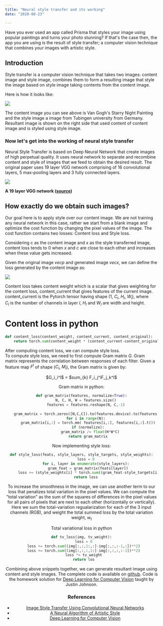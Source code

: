 ```yaml
---
title: "Neural style transfer and its working"
date: "2020-08-23"

---
```

Have you ever used an app called Prisma that styles your image using popular paintings and turns your photo stunning? If that's the case then, the app you are using is the result of style transfer; a computer vision technique that combines your images with artistic style.

## **Introduction**

Style transfer is a computer vision technique that takes two images: content image and style image, combines them to form a resulting image that style the image based on style image taking contents from the content image.

Here is how it looks like:

![](https://prabinnepal.com/wp-content/uploads/2020/09/style-transfer.png)

The content image you can see above is Van Gogh's Starry Night Painting and the style image a image from Tubingen university from Germany. Resultant image is shown on the right side that used content of content image and is styled using style image.

### Now let's get into the working of neural style transfer

Neural Style Transfer is based on Deep Neural Network that create images of high perpetual quality. It uses neural network to separate and recombine content and style of images that we feed to obtain the desired result. The original paper uses 19 layer VGG network comprising of 16 convolutional layers, 5 max-pooling layers and 3 fully connected layers. 

![](https://prabinnepal.com/wp-content/uploads/2020/08/llustration-of-the-network-architecture-of-VGG-19-model-conv-means-convolution-FC-means.jpg)

**A 19 layer VGG network ([source](http://researchgate.net/figure/llustration-of-the-network-architecture-of-VGG-19-model-conv-means-convolution-FC-means_fig2_325137356))**

## How exactly do we obtain such images?

Our goal here is to apply style over our content image. We are not training any neural network in this case, rather we start from a blank image and optimize the cost function by changing the pixel values of the image. The cost function contains two losses: Content loss and Style loss.

 
Considering c as the content image and x as the style transferred image, content loss tends to $0$ when $x$ and $c$ are close to each other and increases when these value gets increased.

 
Given the original image $vec{p}$ and generated image $vec{x}$, we can define the loss generated by the content image as:  

![](https://miro.medium.com/max/681/1*Sbis79TMJ7f7qIetlEAqqA.png)

 
Content loss takes content weight which is a scalar that gives weighting for the content loss, content_current that gives features of the current image. content_current is the Pytorch tensor having shape (1, $C_l$, $H_l$, $W_l$), where  
$C_l$ is the number of channels in layer $l$, $H_l$ and $W_l$ are width and height.

# Content loss in python
``` python
def content_loss(content_weight, content_current, content_original):
    return torch.sum(content_weight * (content_current-content_original)**2)
```
 
After computing content loss, we can compute style loss.  
To compute style loss, we need to first compute Gram matrix $G$. Gram matrix represents the correlation between responses of each filter. Given a feature map $F^l$ of shape ($C_l$, $M_l$), the Gram matrix is given by:  

<center> $G_i_i^l$ = $sum_{k} F_i_j^lF_j_k^l$ <enter>


Gram matrix in python:
``` python
def gram_matrix(features, normalize=True):
    N, C, H, W = features.size()
    features = features.reshape(N, C,-1)
    
    gram_matrix = torch.zeros([N,C,C]).to(features.device).to(features.dtype)
    for i in range(N):
      gram_matrix[i,:] = torch.mm( features[i,:], features[i,:].t())
      if (normalize):
        gram_matrix /= float(H*W*C)
      return gram_matrix
```
Now implementing style loss:
``` python
def style_loss(feats, style_layers, style_targets, style_weights):
    loss = 0
    for i, layer in enumerate(style_layers):
      gram_feat = gram_matrix(feats[layer])
      loss += (style_weights[i] * torch.sum((gram_feat-style_targets[i])**2))
    return loss
```
 
To increase the smoothness in the image, we can use another term to our loss that penalizes total variation in the pixel values. We can compute the "total variation" as the sum of the squares of differences in the pixel values for all pairs of pixels that are next to each other (horizontally or vertically). Here we sum the total-variation regualarization for each of the 3 input channels (RGB), and weight the total summed loss by the total variation weight, $w_t$

Total variational loss in python
``` python
def tv_loss(img, tv_weight):
  loss = 0
  loss += torch.sum((img[:,:,1:,:]-img[:,:,:-1,:])**2)
  loss += torch.sum((img[:,:,:,1:]-img[:,:,:,:-1])**2)
  loss *= tv_weight
  return los
```
Combining above snippets together, we can generate resultant image using content and style images. The complete code is available on [github](https://github.com/nepalprabin/deeplearning-paper-implementation/blob/master/StyleTransfer/Style_Transfer.ipynb). Code is the homework solution for [Deep Learning for Computer Vision](https://web.eecs.umich.edu/~justincj/teaching/eecs498/FA2019/) taught by Justin Johnson.

### References

- [Image Style Transfer Using Convolutional Neural Networks](https://www.cv-foundation.org/openaccess/content_cvpr_2016/papers/Gatys_Image_Style_Transfer_CVPR_2016_paper.pdf)
- [A Neural Algorithm of Artistic Style](https://arxiv.org/abs/1508.06576)
- [Deep Learning for Computer Vision](https://web.eecs.umich.edu/~justincj/teaching/eecs498/FA2019/)
